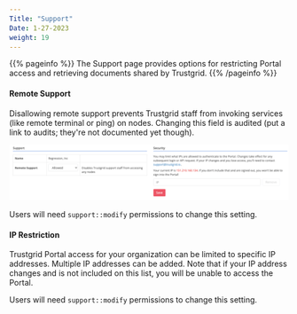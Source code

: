 ```yaml
---
Title: "Support"
Date: 1-27-2023
weight: 19
---
```


{{% pageinfo %}}
The Support page provides options for restricting Portal access and retrieving documents shared by Trustgrid.
{{% /pageinfo %}}

#### Remote Support

Disallowing remote support prevents Trustgrid staff from invoking services (like remote terminal or ping) on nodes. Changing this field is audited (put a link to audits; they're not documented yet though).

![img](support-box.png)

Users will need `support::modify` permissions to change this setting.

#### IP Restriction

Trustgrid Portal access for your organization can be limited to specific IP addresses. Multiple IP addresses can be added. Note that if your IP address changes and is not included on this list, you will be unable to access the Portal.

Users will need `support::modify` permissions to change this setting.
